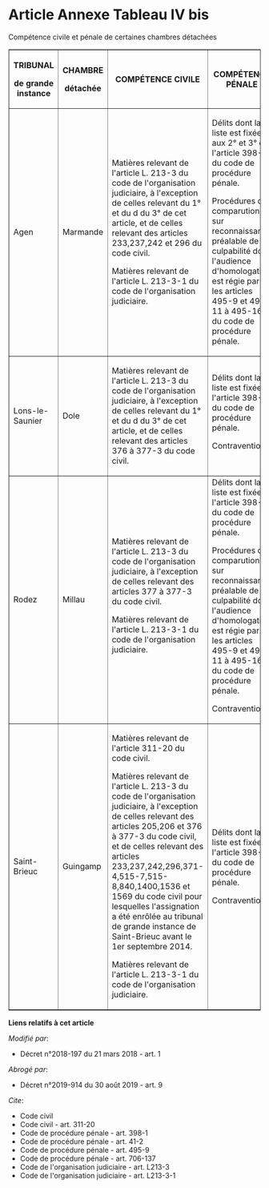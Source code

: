 # Article Annexe Tableau IV bis

Compétence civile et pénale de certaines chambres détachées

<table border="1">
  <tbody>
    <tr>
      <th>

TRIBUNAL

de grande instance

</th>
      <th>

CHAMBRE

détachée

</th>
      <th>

COMPÉTENCE CIVILE</th>
      <th>

COMPÉTENCE PÉNALE</th>
    </tr>
    <tr>
      <td align="left">

Agen</td>
      <td align="left">

Marmande</td>
      <td align="left">

Matières relevant de l'article L. 213-3 du code de l'organisation judiciaire, à l'exception de celles relevant du 1° et du d
du 3° de cet article, et de celles relevant des articles 233,237,242 et 296 du code civil.

Matières relevant de l'article L. 213-3-1 du code de l'organisation judiciaire.

</td>
      <td align="left">

Délits dont la liste est fixée aux 2° et 3° de l'article 398-1 du code de procédure pénale.

Procédures de comparution sur reconnaissance préalable de culpabilité dont l'audience d'homologation est régie par les
articles 495-9 et 495-11 à 495-16 du code de procédure pénale.

</td>
    </tr>
    <tr>
      <td align="left">

Lons-le-Saunier</td>
      <td align="left">

Dole</td>
      <td align="left">

Matières relevant de l'article L. 213-3 du code de l'organisation judiciaire, à l'exception de celles relevant du 1° et du d
du 3° de cet article, et de celles relevant des articles 376 à 377-3 du code civil.</td>
      <td align="left">Délits dont la liste est fixée à l'article 398-1 du code de procédure pénale.

Contraventions.

</td>
    </tr>
    <tr>
      <td align="left">

Rodez</td>
      <td align="left">

Millau</td>
      <td align="left">Matières relevant de l'article L. 213-3 du code de l'organisation judiciaire, à l'exception de celles
relevant des articles 377 à 377-3 du code civil.

Matières relevant de l'article L. 213-3-1 du code de l'organisation judiciaire.

</td>
      <td align="left">Délits dont la liste est fixée à l'article 398-1 du code de procédure pénale.

Procédures de comparution sur reconnaissance préalable de culpabilité dont l'audience d'homologation est régie par les
articles 495-9 et 495-11 à 495-16 du code de procédure pénale.

Contraventions.

</td>
    </tr>
    <tr>
      <td align="left">

Saint-Brieuc

</td>
      <td align="left">

Guingamp

</td>
      <td align="left">

Matières relevant de l'article 311-20 du code civil.

Matières relevant de l'article L. 213-3 du code de l'organisation judiciaire, à l'exception de celles relevant des articles
205,206 et 376 à 377-3 du code civil, et de celles relevant des articles 233,237,242,296,371-4,515-7,515-8,840,1400,1536 et
1569 du code civil pour lesquelles l'assignation a été enrôlée au tribunal de grande instance de Saint-Brieuc avant le 1er
septembre 2014.

Matières relevant de l'article L. 213-3-1 du code de l'organisation judiciaire.

</td>
      <td align="left">

Délits dont la liste est fixée à l'article 398-1 du code de procédure pénale.

Contraventions.

</td>
    </tr>
  </tbody>
</table>

**Liens relatifs à cet article**

_Modifié par_:

  - Décret n°2018-197 du 21 mars 2018 - art. 1

_Abrogé par_:

  - Décret n°2019-914 du 30 août 2019 - art. 9

_Cite_:

  - Code civil
  - Code civil - art. 311-20
  - Code de procédure pénale - art. 398-1
  - Code de procédure pénale - art. 41-2
  - Code de procédure pénale - art. 495-9
  - Code de procédure pénale - art. 706-137
  - Code de l'organisation judiciaire - art. L213-3
  - Code de l'organisation judiciaire - art. L213-3-1
